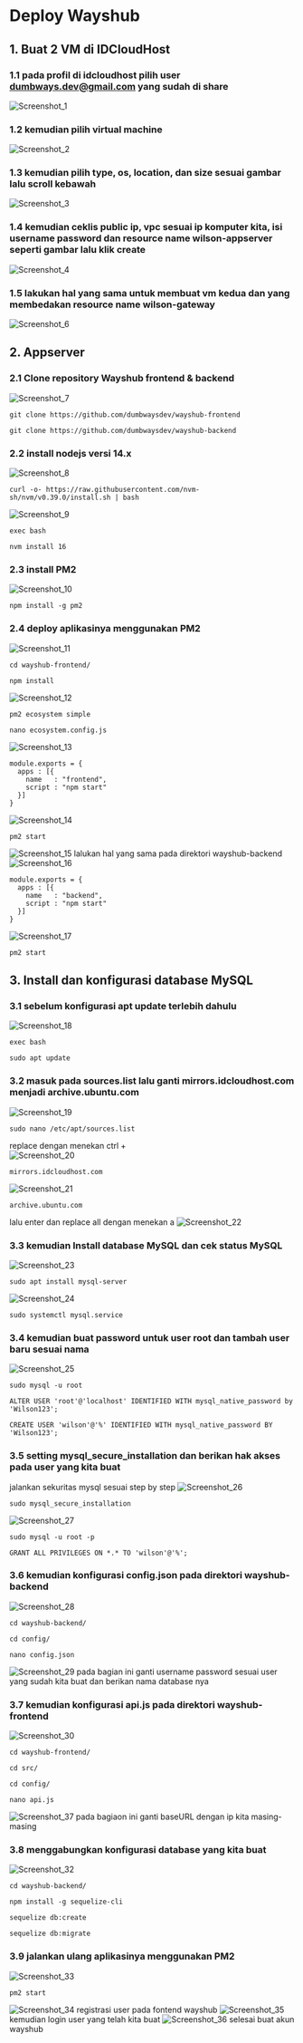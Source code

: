 # Deploy Wayshub
## 1. Buat 2 VM di IDCloudHost
### 1.1 pada profil di idcloudhost pilih user dumbways.dev@gmail.com yang sudah di share
![Screenshot_1](https://github.com/wilsonakbar/devops18-dumbways-WilsonAkbar/assets/132327628/f3bc6686-e3cb-4fa9-9182-bdffc2710550)

### 1.2 kemudian pilih virtual machine
![Screenshot_2](https://github.com/wilsonakbar/devops18-dumbways-WilsonAkbar/assets/132327628/7e1ea100-384a-4913-8e5c-8decfad3089d)

### 1.3 kemudian pilih type, os, location, dan size sesuai gambar lalu scroll kebawah
![Screenshot_3](https://github.com/wilsonakbar/devops18-dumbways-WilsonAkbar/assets/132327628/84714b4f-6833-4d53-9fe9-b8e399c479b4)

### 1.4 kemudian ceklis public ip, vpc sesuai ip komputer kita, isi username password dan resource name wilson-appserver seperti gambar lalu klik create
![Screenshot_4](https://github.com/wilsonakbar/devops18-dumbways-WilsonAkbar/assets/132327628/1ca847a1-b48f-4d35-8a14-7896fa042a2d)

### 1.5 lakukan hal yang sama untuk membuat vm kedua dan yang membedakan resource name wilson-gateway
![Screenshot_6](https://github.com/wilsonakbar/devops18-dumbways-WilsonAkbar/assets/132327628/76bf7a6d-d46c-45af-9b90-8e8102e1c23e)

## 2. Appserver
### 2.1 Clone repository Wayshub frontend & backend
![Screenshot_7](https://github.com/wilsonakbar/devops18-dumbways-WilsonAkbar/assets/132327628/5df0edce-4b85-4571-9b03-257ae8e24887)
```
git clone https://github.com/dumbwaysdev/wayshub-frontend
```
```
git clone https://github.com/dumbwaysdev/wayshub-backend
```
### 2.2 install nodejs versi 14.x
![Screenshot_8](https://github.com/wilsonakbar/devops18-dumbways-WilsonAkbar/assets/132327628/13fa1228-d199-4a09-b5b3-1dc64073e66f)
```
curl -o- https://raw.githubusercontent.com/nvm-sh/nvm/v0.39.0/install.sh | bash
```
![Screenshot_9](https://github.com/wilsonakbar/devops18-dumbways-WilsonAkbar/assets/132327628/5e96818b-96ec-417b-ae7f-99df1bc4a237)
```
exec bash
```
```
nvm install 16
```
### 2.3 install PM2
![Screenshot_10](https://github.com/wilsonakbar/devops18-dumbways-WilsonAkbar/assets/132327628/e014fc54-681c-4eb6-be05-3468599739cc)
```
npm install -g pm2
```
### 2.4 deploy aplikasinya menggunakan PM2
![Screenshot_11](https://github.com/wilsonakbar/devops18-dumbways-WilsonAkbar/assets/132327628/5f2d63e6-ff7e-4726-89c1-9e8409dd8f0f)
```
cd wayshub-frontend/
```
```
npm install
```
![Screenshot_12](https://github.com/wilsonakbar/devops18-dumbways-WilsonAkbar/assets/132327628/79adb24d-bba7-4c41-9619-0d71c1b0fa4a)
```
pm2 ecosystem simple
```
```
nano ecosystem.config.js
```
![Screenshot_13](https://github.com/wilsonakbar/devops18-dumbways-WilsonAkbar/assets/132327628/71386a7f-702c-4746-9e14-fd4be27dac87)
```
module.exports = {
  apps : [{
    name   : "frontend",
    script : "npm start"
  }]
}
```
![Screenshot_14](https://github.com/wilsonakbar/devops18-dumbways-WilsonAkbar/assets/132327628/bab61aaa-534c-453e-aa8d-80d649a8d4ae)
```
pm2 start
```
![Screenshot_15](https://github.com/wilsonakbar/devops18-dumbways-WilsonAkbar/assets/132327628/4b5315c2-c69f-4240-ba64-9ef7dc23bdbc)
lalukan hal yang sama pada direktori wayshub-backend
![Screenshot_16](https://github.com/wilsonakbar/devops18-dumbways-WilsonAkbar/assets/132327628/b16aa1d4-b0b9-43b3-a85b-5415fb19f84c)
```
module.exports = {
  apps : [{
    name   : "backend",
    script : "npm start"
  }]
}
```
![Screenshot_17](https://github.com/wilsonakbar/devops18-dumbways-WilsonAkbar/assets/132327628/12bfde8e-989f-4e90-bef1-f2174a93b0d7)
```
pm2 start
```
## 3. Install dan konfigurasi database MySQL 
### 3.1 sebelum konfigurasi apt update terlebih dahulu
![Screenshot_18](https://github.com/wilsonakbar/devops18-dumbways-WilsonAkbar/assets/132327628/dbf9cf0d-5d31-4006-ac61-7eb7aa07a932)
```
exec bash
```
```
sudo apt update
```
### 3.2 masuk pada sources.list lalu ganti mirrors.idcloudhost.com menjadi archive.ubuntu.com
![Screenshot_19](https://github.com/wilsonakbar/devops18-dumbways-WilsonAkbar/assets/132327628/363fe602-5079-4088-b563-598b54f30844)
```
sudo nano /etc/apt/sources.list
```
replace dengan menekan ctrl + \
![Screenshot_20](https://github.com/wilsonakbar/devops18-dumbways-WilsonAkbar/assets/132327628/623be78f-2ab8-4564-83b7-6bf7f31a68a2)
```
mirrors.idcloudhost.com
```
![Screenshot_21](https://github.com/wilsonakbar/devops18-dumbways-WilsonAkbar/assets/132327628/bea60a71-e579-4649-93f6-a92d24fc3805)
```
archive.ubuntu.com
```
lalu enter dan replace all dengan menekan a
![Screenshot_22](https://github.com/wilsonakbar/devops18-dumbways-WilsonAkbar/assets/132327628/f161cf8f-19bf-4287-9a5f-1bb75d20969f)
### 3.3 kemudian Install database MySQL dan cek status MySQL
![Screenshot_23](https://github.com/wilsonakbar/devops18-dumbways-WilsonAkbar/assets/132327628/672e0bfd-def4-4aa1-a18e-9609b4d82829)
```
sudo apt install mysql-server
```
![Screenshot_24](https://github.com/wilsonakbar/devops18-dumbways-WilsonAkbar/assets/132327628/3bd438b9-663b-4369-867a-cc3304d0c6ce)
```
sudo systemctl mysql.service
```
### 3.4 kemudian buat password untuk user root dan tambah user baru sesuai nama
![Screenshot_25](https://github.com/wilsonakbar/devops18-dumbways-WilsonAkbar/assets/132327628/de350f79-4d81-4aef-be69-68502106643e)
```
sudo mysql -u root
```
```
ALTER USER 'root'@'localhost' IDENTIFIED WITH mysql_native_password by 'Wilson123';
```
```
CREATE USER 'wilson'@'%' IDENTIFIED WITH mysql_native_password BY 'Wilson123';
```
### 3.5 setting mysql_secure_installation dan berikan hak akses pada user yang kita buat
jalankan sekuritas mysql sesuai step by step
![Screenshot_26](https://github.com/wilsonakbar/devops18-dumbways-WilsonAkbar/assets/132327628/6406bddb-6301-45e9-baf0-e733aec684cf)
```
sudo mysql_secure_installation
```
![Screenshot_27](https://github.com/wilsonakbar/devops18-dumbways-WilsonAkbar/assets/132327628/893ff124-9ac2-41ee-93fd-ecfc4ef42620)
```
sudo mysql -u root -p
```
```
GRANT ALL PRIVILEGES ON *.* TO 'wilson'@'%';
```
### 3.6 kemudian konfigurasi config.json pada direktori wayshub-backend
![Screenshot_28](https://github.com/wilsonakbar/devops18-dumbways-WilsonAkbar/assets/132327628/8766e05d-61af-440f-81ec-7249fd93dac5)
```
cd wayshub-backend/
```
```
cd config/
```
```
nano config.json
```
![Screenshot_29](https://github.com/wilsonakbar/devops18-dumbways-WilsonAkbar/assets/132327628/b5b38e94-bd81-4f49-ae5c-3c4aad812063)
pada bagian ini ganti username password sesuai user yang sudah kita buat dan berikan nama database nya
### 3.7 kemudian konfigurasi api.js pada direktori wayshub-frontend
![Screenshot_30](https://github.com/wilsonakbar/devops18-dumbways-WilsonAkbar/assets/132327628/245cccfe-32f1-440a-a12f-fc16cc965780)
```
cd wayshub-frontend/
```
```
cd src/
```
```
cd config/
```
```
nano api.js
```
![Screenshot_37](https://github.com/wilsonakbar/devops18-dumbways-WilsonAkbar/assets/132327628/9152135b-d7cc-4acb-8a6c-70046401e748)
pada bagiaon ini ganti baseURL dengan ip kita masing-masing
### 3.8 menggabungkan konfigurasi database yang kita buat
![Screenshot_32](https://github.com/wilsonakbar/devops18-dumbways-WilsonAkbar/assets/132327628/b94281a3-a409-4674-8092-12530d37d3d4)
```
cd wayshub-backend/
```
```
npm install -g sequelize-cli
```
```
sequelize db:create
```
```
sequelize db:migrate
```
### 3.9 jalankan ulang aplikasinya menggunakan PM2
![Screenshot_33](https://github.com/wilsonakbar/devops18-dumbways-WilsonAkbar/assets/132327628/9cfe980e-fe2f-4c22-b5a7-841d903ac5c8)
```
pm2 start
```
![Screenshot_34](https://github.com/wilsonakbar/devops18-dumbways-WilsonAkbar/assets/132327628/54f6097b-3b6c-463f-9f6b-4cc5c6babf31)
registrasi user pada fontend wayshub
![Screenshot_35](https://github.com/wilsonakbar/devops18-dumbways-WilsonAkbar/assets/132327628/03929f6e-e54b-4e5b-9230-78b46962e326)
kemudian login user yang telah kita buat
![Screenshot_36](https://github.com/wilsonakbar/devops18-dumbways-WilsonAkbar/assets/132327628/a1210506-4f3e-407c-85f0-30ca1d38ac02)
selesai buat akun wayshub



